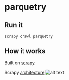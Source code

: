 # parquetry

## Run it
`scrapy crawl parquetry`

## How it works
Built on [scrapy](https://scrapy.org/)

Scrapy [architecture](https://docs.scrapy.org/en/latest/topics/architecture.html)
![alt text][architecture]

[architecture]:https://docs.scrapy.org/en/latest/_images/scrapy_architecture_02.png "https://docs.scrapy.org/en/latest/topics/architecture.html"